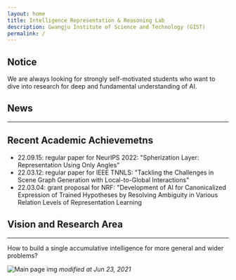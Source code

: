 ```yaml
---
layout: home
title: Intelligence Representation & Reasoning Lab
description: Gwangju Institute of Science and Technology (GIST)
permalink: /
---
```


## Notice
We are always looking for strongly self-motivated students who want to dive into research for deep and fundamental understanding of AI.

## News
---
<!-- Content here would shop up above your list of posts -->
## Recent Academic Achievemetns
- 22.09.15: regular paper for NeurIPS 2022: "Spherization Layer: Representation Using Only Angles"<br/>
- 22.03.12: regular paper for IEEE TNNLS: "Tackling the Challenges in Scene Graph Generation with Local-to-Global Interactions"<br/>
- 22.03.04: grant proposal for NRF: "Development of AI for Canonicalized Expression of Trained Hypotheses by Resolving Ambiguity in Various Relation Levels of Representation Learning <br/>

## Vision and Research Area
---
How to build a single accumulative intelligence for more general and wider problems?

![Main page img](assets/img/Lab_Vision.png)
*modified at Jun 23, 2021*

<!--
## Research Infra
---
**1. Researchers**
- 15+ Ph.D, M.Sc. students, and B.Sc. students

**2. Computing Infra**
- IRR Lab private server room and servers
- GIST AI Graduate School Servers
- GIST AI Research Center Servers

**3. Funding**
![fundings_logo](assets/img/Funding.png)
 -->